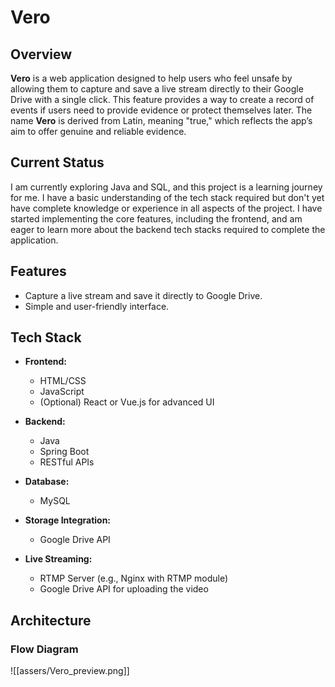 # Vero

## Overview

**Vero** is a web application designed to help users who feel unsafe by allowing them to capture and save a live stream directly to their Google Drive with a single click. This feature provides a way to create a record of events if users need to provide evidence or protect themselves later. The name **Vero** is derived from Latin, meaning "true," which reflects the app’s aim to offer genuine and reliable evidence.

## Current Status

I am currently exploring Java and SQL, and this project is a learning journey for me. I have a basic understanding of the tech stack required but don't yet have complete knowledge or experience in all aspects of the project. I have started implementing the core features, including the frontend, and am eager to learn more about the backend tech stacks required to complete the application.

## Features

- Capture a live stream and save it directly to Google Drive.
- Simple and user-friendly interface.

## Tech Stack

- **Frontend:**
  - HTML/CSS
  - JavaScript
  - (Optional) React or Vue.js for advanced UI

- **Backend:**
  - Java
  - Spring Boot
  - RESTful APIs

- **Database:**
  - MySQL

- **Storage Integration:**
  - Google Drive API

- **Live Streaming:**
  - RTMP Server (e.g., Nginx with RTMP module)
  - Google Drive API for uploading the video

## Architecture

### Flow Diagram
![[assers/Vero_preview.png]]

